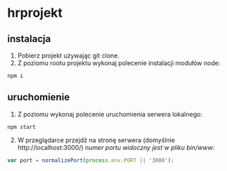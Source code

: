 # hrprojekt

## instalacja
1. Pobierz projekt używając git clone.
2. Z poziomu rootu projektu wykonaj polecenie instalacji modułów node:
```shell
npm i
```

## uruchomienie
1. Z poziomu wykonaj polecenie uruchomienia serwera lokalnego:
```shell
npm start
```
2. W przeglądarce przejdź na stronę serwera (domyślnie http://localhost:3000/)
_numer portu widoczny jest w pliku bin/www:_
```javascript
var port = normalizePort(process.env.PORT || '3000');
```
